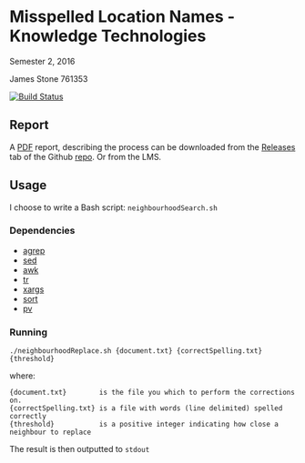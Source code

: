 # Misspelled Location Names - Knowledge Technologies
Semester 2, 2016

James Stone 761353

[![Build Status](https://travis-ci.com/jamesmstone/Knowledge-Technologies-Project-1.svg?token=p8yLcFuVj6kMWC4pZF7s&branch=master)](https://travis-ci.com/jamesmstone/Knowledge-Technologies-Project-1)

## Report
A [PDF](https://github.com/jamesmstone/Knowledge-Technologies-Project-1/releases/latest) report, describing the process can be downloaded from the [Releases](https://github.com/jamesmstone/Knowledge-Technologies-Project-1/releases/latest) tab of the Github [repo](https://github.com/jamesmstone/Knowledge-Technologies-Project-1). Or from the LMS.

## Usage
I choose to write a Bash script:  `neighbourhoodSearch.sh`

### Dependencies
- [agrep](https://en.wikipedia.org/wiki/agrep)
- [sed](https://en.wikipedia.org/wiki/Sed)
- [awk](https://en.wikipedia.org/wiki/Awk)
- [tr](https://en.wikipedia.org/wiki/Tr_(Unix))
- [xargs](https://en.wikipedia.org/wiki/xargs)
- [sort](https://en.wikipedia.org/wiki/Sort_(Unix))
- [pv](http://linux.die.net/man/1/pv)

### Running
`./neighbourhoodReplace.sh {document.txt} {correctSpelling.txt} {threshold}`

where:
```
{document.txt}        is the file you which to perform the corrections on.
{correctSpelling.txt} is a file with words (line delimited) spelled correctly
{threshold}           is a positive integer indicating how close a neighbour to replace
```

The result is then outputted to `stdout`
